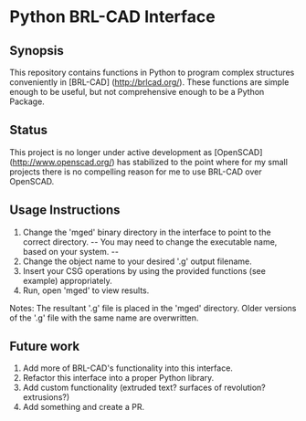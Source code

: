 Python BRL-CAD Interface
=======================

Synopsis
--------
This repository contains functions in Python to program complex structures conveniently in [BRL-CAD] (http://brlcad.org/). 
These functions are simple enough to be useful, but not comprehensive enough to be a Python Package.

Status
------
This project is no longer under active development as [OpenSCAD] (http://www.openscad.org/) has stabilized to the point where for my small projects there is no compelling reason for me to use BRL-CAD over OpenSCAD.

Usage Instructions
------------------

 1. Change the 'mged' binary directory in the interface to point to the correct directory.
   -- You may need to change the executable name, based on your system. --
 2. Change the object name to your desired '.g' output filename.
 3. Insert your CSG operations by using the provided functions (see example) appropriately.
 4. Run, open 'mged' to view results.

Notes:
 The resultant '.g' file is placed in the 'mged' directory. Older versions of the '.g' file with the same name
 are overwritten.
 
Future work
------------
1. Add more of BRL-CAD's functionality into this interface.
2. Refactor this interface into a proper Python library.
3. Add custom functionality (extruded text? surfaces of revolution? extrusions?)
4. Add something and create a PR.